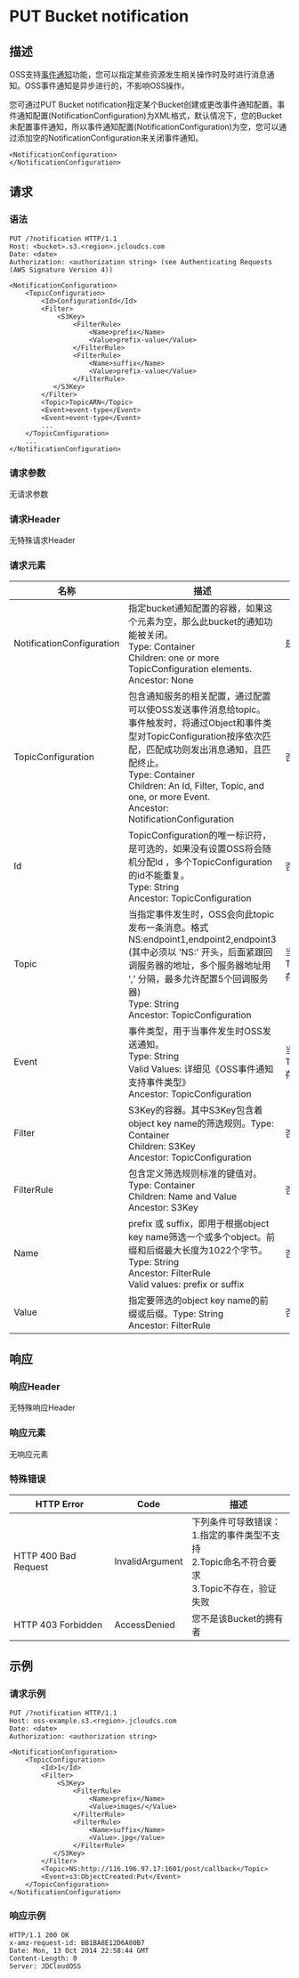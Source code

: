 # PUT Bucket notification

## 描述
OSS支持[事件通知](https://www.jdcloud.com/help/detail/7065/isCatalog/1)功能，您可以指定某些资源发生相关操作时及时进行消息通知。OSS事件通知是异步进行的，不影响OSS操作。

您可通过PUT Bucket notification指定某个Bucket创建或更改事件通知配置。事件通知配置(NotificationConfiguration)为XML格式，默认情况下，您的Bucket未配置事件通知，所以事件通知配置(NotificationConfiguration)为空，您可以通过添加空的NotificationConfiguration来关闭事件通知。
```
<NotificationConfiguration>
</NotificationConfiguration>
```

## 请求
### 语法
```
PUT /?notification HTTP/1.1
Host: <bucket>.s3.<region>.jcloudcs.com
Date: <date>
Authorization: <authorization string> (see Authenticating Requests (AWS Signature Version 4))

<NotificationConfiguration>
    <TopicConfiguration>
        <Id>ConfigurationId</Id>
        <Filter>
            <S3Key>
                <FilterRule>
                    <Name>prefix</Name>
                    <Value>prefix-value</Value>
                </FilterRule>
                <FilterRule>
                    <Name>suffix</Name>
                    <Value>prefix-value</Value>
                </FilterRule>
           </S3Key>
        </Filter>
        <Topic>TopicARN</Topic>
        <Event>event-type</Event>
        <Event>event-type</Event>
        ...
    </TopicConfiguration>
    ...
</NotificationConfiguration>
```

### 请求参数
无请求参数
### 请求Header
无特殊请求Header
### 请求元素

名称|描述|必须
---|---|---
NotificationConfiguration|指定bucket通知配置的容器，如果这个元素为空，那么此bucket的通知功能被关闭。<br>Type: Container<br>Children: one or more TopicConfiguration elements.<br>Ancestor: None|是
TopicConfiguration|包含通知服务的相关配置，通过配置可以使OSS发送事件消息给topic。<br>事件触发时，将通过Object和事件类型对TopicConfiguration按序依次匹配，匹配成功则发出消息通知，且匹配终止。<br>Type: Container<br>Children: An Id, Filter, Topic, and one, or more Event.<br>Ancestor: NotificationConfiguration|否
Id|TopicConfiguration的唯一标识符，是可选的，如果没有设置OSS将会随机分配Id ，多个TopicConfiguration的id不能重复。<br>Type: String<br>Ancestor: TopicConfiguration|否
Topic|当指定事件发生时，OSS会向此topic发布一条消息。格式 NS:endpoint1,endpoint2,endpoint3 (其中必须以 'NS:' 开头，后面紧跟回调服务器的地址，多个服务器地址用 ‘,’ 分隔，最多允许配置5个回调服务器)<br>Type: String<br>Ancestor: TopicConfiguration|当TopicConfiguration存在时必须存在
Event|事件类型，用于当事件发生时OSS发送通知。 <br>Type: String<br>Valid Values: 详细见《OSS事件通知支持事件类型》<br>Ancestor: TopicConfiguration|当TopicConfiguration存在时必须存在
Filter|S3Key的容器。其中S3Key包含着object key name的筛选规则。Type: Container<br>Children: S3Key<br>Ancestor: TopicConfiguration|否
FilterRule|包含定义筛选规则标准的键值对。<br>Type: Container<br>Children: Name and Value<br>Ancestor: S3Key|否
Name|prefix 或 suffix，即用于根据object key name筛选一个或多个object。前缀和后缀最大长度为1022个字节。<br>Type: String<br>Ancestor: FilterRule<br>Valid values: prefix or suffix|否
Value|指定要筛选的object key name的前缀或后缀。Type: String<br>Ancestor: FilterRule|否

## 响应
### 响应Header
无特殊响应Header
### 响应元素
无响应元素
### 特殊错误
HTTP Error|Code|描述
---|---|---
HTTP 400 Bad Request|InvalidArgument|下列条件可导致错误：<br>1.指定的事件类型不支持<br>2.Topic命名不符合要求<br>3.Topic不存在，验证失败
HTTP 403 Forbidden|AccessDenied|您不是该Bucket的拥有者

## 示例
### 请求示例
```
PUT /?notification HTTP/1.1
Host: oss-example.s3.<region>.jcloudcs.com
Date: <date>
Authorization: <authorization string> 

<NotificationConfiguration>
    <TopicConfiguration>
        <Id>1</Id>
        <Filter>
            <S3Key>
                <FilterRule>
                    <Name>prefix</Name>
                    <Value>images/</Value>
                </FilterRule>
                <FilterRule>
                    <Name>suffix</Name>
                    <Value>.jpg</Value>
                </FilterRule>
           </S3Key>
        </Filter>
        <Topic>NS:http://116.196.97.17:1601/post/callback</Topic>
        <Event>s3:ObjectCreated:Put</Event>
    </TopicConfiguration>
</NotificationConfiguration>
```
### 响应示例
```
HTTP/1.1 200 OK
x-amz-request-id: BB1BA8E12D6A80B7
Date: Mon, 13 Oct 2014 22:58:44 GMT
Content-Length: 0
Server: JDCloudOSS
```


